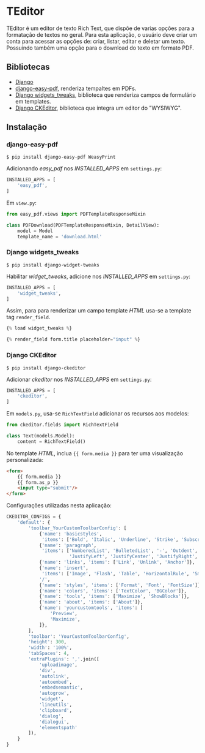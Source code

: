 # TEditor

TEditor é um editor de texto Rich Text, que dispõe de varias opções para a formatação de textos no geral. Para esta aplicação, o usuário deve criar um conta para acessar as opções de: criar, listar, editar e deletar um texto. Possuindo também uma opção para o download do texto em formato PDF.

## Bibliotecas
- [Django](https://www.djangoproject.com/)
- [django-easy-pdf](https://django-easy-pdf.readthedocs.io/en/develop/), renderiza tempaltes em PDFs.
- [Django widgets_tweaks](https://pypi.org/project/django-widget-tweaks/), biblioteca que renderiza campos de formulário em templates.
- [Django CKEditor](https://django-ckeditor.readthedocs.io/en/latest/), biblioteca que integra um editor do "WYSIWYG".

## Instalação

### django-easy-pdf
```
$ pip install django-easy-pdf WeasyPrint
```

Adicionando *easy_pdf* nos *INSTALLED_APPS* em `settings.py`:
```python
INSTALLED_APPS = [
    'easy_pdf',
]
```
Em `view.py`:
```python
from easy_pdf.views import PDFTemplateResponseMixin

class PDFDownload(PDFTemplateResponseMixin, DetailView):
    model = Model
    template_name = 'download.html'
```

### Django widgets_tweaks
```
$ pip install django-widget-tweaks
```
Habilitar *widget_tweaks*, adicione nos *INSTALLED_APPS* em `settings.py`:
```python
INSTALLED_APPS = [
    'widget_tweaks',
]
```

Assim, para para renderizar um campo template *HTML* usa-se a template tag `render_field`.
```python
{% load widget_tweaks %}

{% render_field form.title placeholder="input" %}
```
### Django CKEditor
```
$ pip install django-ckeditor
```
Adicionar *ckeditor* nos *INSTALLED_APPS* em `settings.py`:
```python
INSTALLED_APPS = [
    'ckeditor',
]
```
Em `models.py`, usa-se ``RichTextField`` adicionar os recursos aos modelos:
```python
from ckeditor.fields import RichTextField

class Text(models.Model):
    content = RichTextField()
```
No template *HTML*, inclua `{{ form.media }}` para ter uma visualização personalizada:
```HTML
<form>
    {{ form.media }}
    {{ form.as_p }}
    <input type="submit"/>
</form>
```

Configurações utilizadas nesta aplicação:
```python
CKEDITOR_CONFIGS = {
    'default': {
        'toolbar_YourCustomToolbarConfig': [
            {'name': 'basicstyles',
             'items': ['Bold', 'Italic', 'Underline', 'Strike', 'Subscript', 'Superscript', '-', 'RemoveFormat']},
            {'name': 'paragraph',
             'items': ['NumberedList', 'BulletedList', '-', 'Outdent', 'Indent', '-', 'Blockquote', 'CreateDiv', '-',
                       'JustifyLeft', 'JustifyCenter', 'JustifyRight', 'JustifyBlock', '-']},
            {'name': 'links', 'items': ['Link', 'Unlink', 'Anchor']},
            {'name': 'insert',
             'items': ['Image', 'Flash', 'Table', 'HorizontalRule', 'Smiley', 'SpecialChar', 'PageBreak']},
            '/',
            {'name': 'styles', 'items': ['Format', 'Font', 'FontSize']},
            {'name': 'colors', 'items': ['TextColor', 'BGColor']},
            {'name': 'tools', 'items': ['Maximize', 'ShowBlocks']},
            {'name': 'about', 'items': ['About']},
            {'name': 'yourcustomtools', 'items': [
                'Preview',
                'Maximize',
            ]},
        ],
        'toolbar': 'YourCustomToolbarConfig',
        'height': 300,
        'width': '100%',
        'tabSpaces': 4,
        'extraPlugins': ','.join([
            'uploadimage',
            'div',
            'autolink',
            'autoembed',
            'embedsemantic',
            'autogrow',
            'widget',
            'lineutils',
            'clipboard',
            'dialog',
            'dialogui',
            'elementspath'
        ]),
    }
}
```
